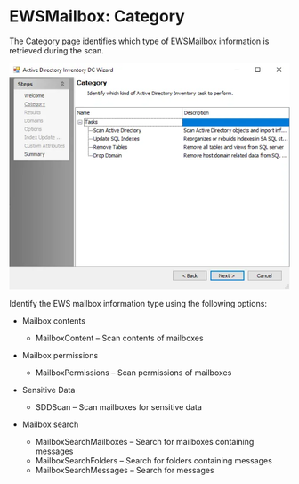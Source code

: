 # EWSMailbox: Category

The Category page identifies which type of EWSMailbox information is retrieved during the scan.

![EWS Mailbox Data Collector Wizard Category page](../../../../../../static/img/product_docs/accessanalyzer/enterpriseauditor/admin/datacollector/adinventory/category.webp)

Identify the EWS mailbox information type using the following options:

- Mailbox contents

    - MailboxContent – Scan contents of mailboxes

- Mailbox permissions

    - MailboxPermissions – Scan permissions of mailboxes

- Sensitive Data

    - SDDScan – Scan mailboxes for sensitive data

- Mailbox search

    - MailboxSearchMailboxes – Search for mailboxes containing messages
    - MailboxSearchFolders – Search for folders containing messages
    - MailboxSearchMessages – Search for messages
